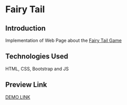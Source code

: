 # Fairy Tail

## Introduction
Implementation of Web Page about the [Fairy Tail Game](https://fairytailgame.com/us/)


## Technologies Used

HTML, CSS, Bootstrap and JS

## Preview Link

  [DEMO LINK](https://nurdanokcu.github.io/fairytail/)
